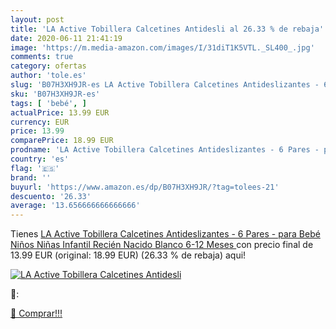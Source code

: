 ```yaml
---
layout: post
title: 'LA Active Tobillera Calcetines Antidesli al 26.33 % de rebaja'
date: 2020-06-11 21:41:19
image: 'https://m.media-amazon.com/images/I/31diT1K5VTL._SL400_.jpg'
comments: true
category: ofertas
author: 'tole.es'
slug: 'B07H3XH9JR-es LA Active Tobillera Calcetines Antideslizantes - 6 Pares -...'
sku: 'B07H3XH9JR-es'
tags: [ 'bebé', ]
actualPrice: 13.99 EUR
currency: EUR
price: 13.99
comparePrice: 18.99 EUR
prodname: 'LA Active Tobillera Calcetines Antideslizantes - 6 Pares - para Bebé Niños Niñas Infantil Recién Nacido  Blanco  6-12 Meses '
country: 'es'
flag: '🇪🇸'
brand: ''
buyurl: 'https://www.amazon.es/dp/B07H3XH9JR/?tag=tolees-21'
descuento: '26.33'
average: '13.656666666666666'
---
```


Tienes [LA Active Tobillera Calcetines Antideslizantes - 6 Pares - para Bebé Niños Niñas Infantil Recién Nacido  Blanco  6-12 Meses ](https://www.amazon.es/dp/B07H3XH9JR/?tag=tolees-21) con precio final de  13.99 EUR (original: 18.99 EUR) (26.33 %  de rebaja) aqui!

[![LA Active Tobillera Calcetines Antidesli](https://m.media-amazon.com/images/I/31diT1K5VTL._SL400_.jpg)](https://www.amazon.es/dp/B07H3XH9JR/?tag=tolees-21)

🔎:


[🛒 Comprar!!!](https://www.amazon.es/dp/B07H3XH9JR/?tag=tolees-21)
